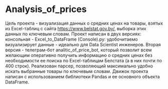 # Analysis_of_prices
Цель проекта - визуализация данных о средних ценах на товары, взятых из Excel-таблиц c сайта https://www.belstat.gov.by/, выборка этих данных по ключевым словам.
Проект написан в двух версиях: консольная - Excel_to_DataFrame (Console).py: удобочитаемо визуализирует данные - идеально для Data Scientist инженеров.
Вторая версия - телеграм-бот analitic_of_price_bot, который позволит всем желающим оперативно получить информацию о средних ценах без необходимости ее поиска по Excel-таблицам Белстата (а в них почти по 400 строк).
Реализован парсер, позволяющий максимально удобно искать выбранные товары по ключевым словам.
Движок проекта написан с использованием библиотеки Pandas и ее основного объекта DataFrame.
